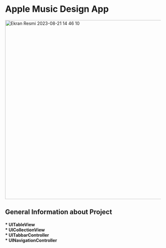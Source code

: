 # Apple Music Design App

<img width="581" alt="Ekran Resmi 2023-08-21 14 46 10" src="https://github.com/Beyzasude/AppleMusicUI/assets/60144528/ee1ba2d3-cb41-498c-be65-4166a124715f">


## General Information about Project

#### * UITableView <br/> * UICollectionView <br/> * UITabbarController <br/> * UINavigationController
